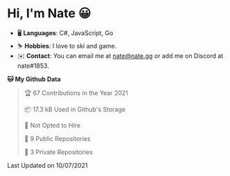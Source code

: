 # Hi, I'm Nate 😀
- 🖥️ **Languages**: C#, JavaScript, Go
- ⛷️ **Hobbies**: I love to ski and game.
- ✉️ **Contact**: You can email me at nate@nate.gg or add me on Discord at nate#1853.

<!--START_SECTION:waka-->
**🐱 My Github Data** 

> 🏆 67 Contributions in the Year 2021
 > 
> 📦 17.3 kB Used in Github's Storage 
 > 
> 🚫 Not Opted to Hire
 > 
> 📜 9 Public Repositories 
 > 
> 🔑 3 Private Repositories  
 > 

 Last Updated on 10/07/2021
<!--END_SECTION:waka-->

